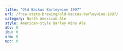 ```yaml
---
title: "Old Backus Barleywine 1997"
url: /free-state-brewing/old-backus-barleywine-1997/
category: North American Ale
style: American-Style Barley Wine Ale
abv: 0
ibu: 0
srm: 0
upc: 0
---
```


